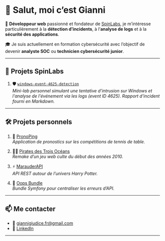 # 👋 Salut, moi c’est Gianni

🎯 **Développeur web** passionné et fondateur de [SpinLabs](https://spinlabs.fr), je m’intéresse particulièrement à la **détection d’incidents**, à l’**analyse de logs** et à la **sécurité des applications**.

🎓 Je suis actuellement en formation cybersécurité avec l’objectif de devenir **analyste SOC** ou **technicien cybersécurité junior**.

---

## 🔐 Projets SpinLabs

1. 🛡️ [`windows-event-4625-detection`](https://github.com/GeppettoG/windows-event-4625-detection)  
   *Mini-lab personnel simulant une tentative d'intrusion sur Windows et l'analyse de l'événement via les logs (event ID 4625). Rapport d'incident fourni en Markdown.*

<!--2. 🧠 En préparation : 
   - `wireshark-network-inspection`
   - `linux-log-anomaly-detection`-->

---

## 🛠️ Projets personnels

1. 🏓 [PronoPing](https://pronoping.com)  
   *Application de pronostics sur les compétitions de tennis de table.*

2. 🏴‍☠️ [Pirates des Trois Océans](https://pirates-ilshenar.fr/)  
   *Remake d’un jeu web culte du début des années 2010.*

3. ⚡ [MarauderAPI](https://github.com/vt-gianni/MarauderAPI)  
   *API REST autour de l’univers Harry Potter.*

4. 🐼 [Oops Bundle](https://github.com/vt-gianni/oops-bundle)  
   *Bundle Symfony pour centraliser les erreurs d’API.*

---

## 📫 Me contacter

- 📧 giannigiudice.fr@gmail.com  
- 💼 [LinkedIn](https://www.linkedin.com/in/gianni-giudice-388b56157)

---

